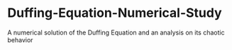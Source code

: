# Duffing-Equation-Numerical-Study
A numerical solution of the Duffing Equation and an analysis on its chaotic behavior
